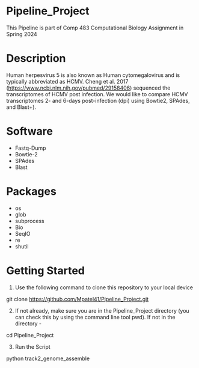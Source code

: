 # Pipeline_Project
This Pipeline is part of Comp 483 Computational Biology Assignment in Spring 2024

# Description
Human herpesvirus 5 is also known as Human cytomegalovirus and is typically abbreviated as HCMV. Cheng et al. 2017 (https://www.ncbi.nlm.nih.gov/pubmed/29158406) sequenced the transcriptomes of HCMV post infection. We would like to compare HCMV transcriptomes 2- and 6-days post-infection (dpi) using Bowtie2, SPAdes, and Blast+). 

# Software 
 - Fastq-Dump
 - Bowtie-2
 - SPAdes
 - Blast

# Packages 
 - os
 - glob
 - subprocess
 - Bio
 - SeqIO
 - re
 - shutil

# Getting Started 
1. Use the following command to clone this repository to your local device

git clone https://github.com/Mpatel41/Pipeline_Project.git

2. If not already, make sure you are in the Pipeline_Project directory (you can check this by using the command line tool pwd). If not in the directory -

cd Pipeline_Project 

3. Run the Script

python track2_genome_assemble




 
